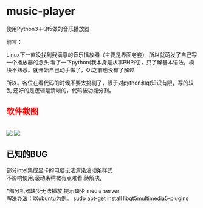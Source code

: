 # music-player

使用Python3＋Qt5做的音乐播放器

前言：

Linux下一直没找到我满意的音乐播放器（主要是界面老套）
所以就萌发了自己写一个播放器的念头
看了一下python(我本身是从事PHP的)，只了解基本语法，模块不熟悉。就开始自己动手做了，Qt之前也没有了解过

所以。各位在看代码的时候不要太挑剔了，限于对python和qt知识有限，写的较乱
还好的是逻辑是清晰的，代码按功能分割。



<h2 style="color:red" >软件截图</h2>
<br>
<img src="https://github.com/codeAB/music-player/blob/master/image/s2.png" />
<img src="https://github.com/codeAB/music-player/blob/master/image/s1.png" />

<h2 >已知的BUG</h2>


部分intel集成显卡的电脑无法渲染滚动条样式<br>
不影响使用,滚动条稍微有点难看,待解决,

*部分机器缺少无法播放,提示缺少 media server <br>
解决办法：以ubuntu为例。 sudo apt-get install libqt5multimedia5-plugins

